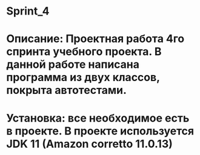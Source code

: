 # Sprint_4
# Описание: Проектная работа 4го спринта учебного проекта. В данной работе написана программа из двух классов, покрыта автотестами.
# Установка: все необходимое есть в проекте. В проекте используется JDK 11 (Amazon corretto 11.0.13)
